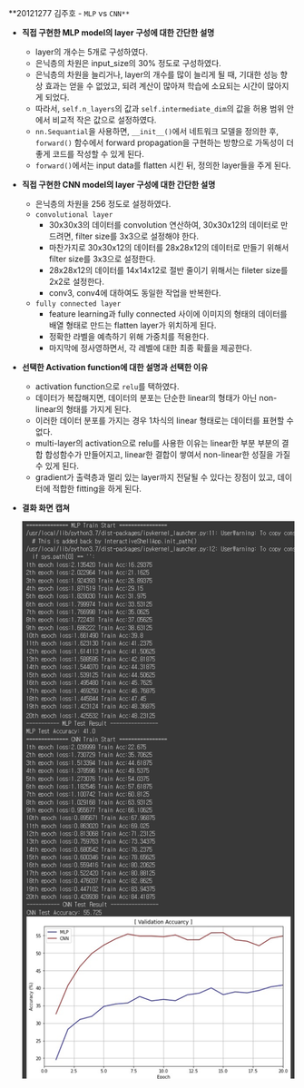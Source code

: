 **20121277 김주호 - `MLP` vs `CNN**`

- **직접 구현한 MLP model의 layer 구성에 대한 간단한 설명**

  - layer의 개수는 5개로 구성하였다.
  - 은닉층의 차원은 input_size의 30% 정도로 구성하였다.
  - 은닉층의 차원을 늘리거나, layer의 개수를 많이 늘리게 될 때, 기대한 성능 향상 효과는 얻을 수 없었고, 되려 계산이 많아져 학습에 소요되는 시간이 많아지게 되었다.
  - 따라서, `self.n_layers`의 값과 `self.intermediate_dim`의 값을 허용 범위 안에서 비교적 작은 값으로 설정하였다.
  - `nn.Sequantial`을 사용하면, `__init__()`에서 네트워크 모델을 정의한 후, `forward()` 함수에서 forward propagation을 구현하는 방향으로 가독성이 더 좋게 코드를 작성할 수 있게 된다.
  - `forward()`에서는 input data를 flatten 시킨 뒤, 정의한 layer들을 주게 된다.




- **직접 구현한 CNN model의 layer 구성에 대한 간단한 설명**

  - 은닉층의 차원을 256 정도로 설정하였다.
  - `convolutional layer`
    - 30x30x3의 데이터를 convolution 연산하여, 30x30x12의 데이터로 만드려면, filter size를 3x3으로 설정해야 한다.
    - 마찬가지로 30x30x12의 데이터를 28x28x12의 데이터로 만들기 위해서 filter size를 3x3으로 설정한다.
    - 28x28x12의 데이터를 14x14x12로 절반 줄이기 위해서는 fileter size를 2x2로 설정한다.
    - conv3, conv4에 대하여도 동일한 작업을 반복한다.
  - `fully connected layer`
    - feature learning과 fully connected 사이에 이미지의 형태의 데이터를 배열 형태로 만드는 flatten  layer가 위치하게 된다.
    - 정확한 라벨을 예측하기 위해 가중치를 적용한다.
    - 마지막에 정사영하면서, 각 레벨에 대한 최종 확률을 제공한다.




- **선택한 Activation function에 대한 설명과 선택한 이유**

  - activation function으로 `relu`를 택하였다.
  - 데이터가 복잡해지면, 데이터의 분포는 단순한 linear의 형태가 아닌 non-linear의 형태를 가지게 된다.
  - 이러한 데이터 분포를 가지는 경우 1차식의 linear 형태로는 데이터를 표현할 수 없다.
  - multi-layer의 activation으로 relu를 사용한 이유는 linear한 부분 부분의 결합 합성함수가 만들어지고, linear한 결합이 쌓여서 non-linear한 성질을 가질 수 있게 된다.
  - gradient가 출력층과 멀리 있는 layer까지 전달될 수 있다는 장점이 있고, 데이터에 적합한 fitting을 하게 된다.




- **결화 화면 캡쳐**

  ![res](./res.jpg)